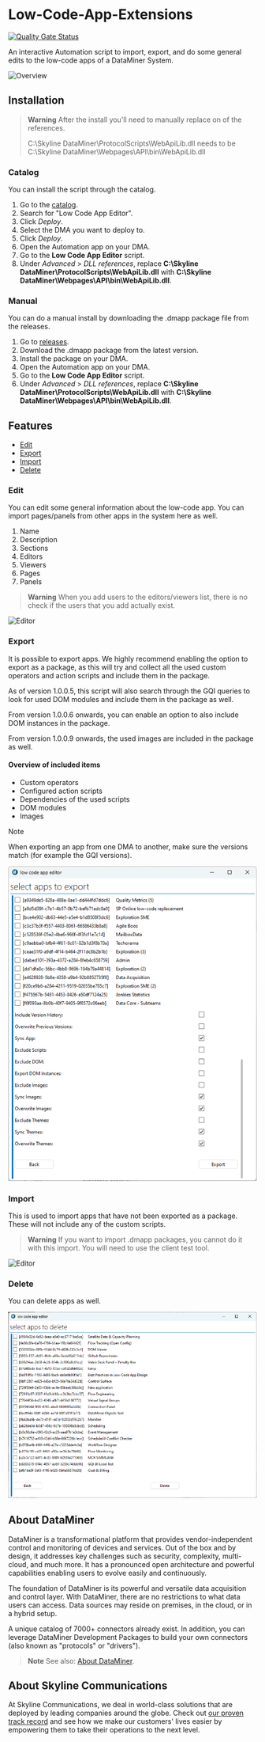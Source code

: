 # Low-Code-App-Extensions

[![Quality Gate Status](https://sonarcloud.io/api/project_badges/measure?project=SkylineCommunications_Low-Code-App-Extensions&metric=alert_status)](https://sonarcloud.io/summary/new_code?id=SkylineCommunications_Low-Code-App-Extensions)

An interactive Automation script to import, export, and do some general edits to the low-code apps of a DataMiner System.

![Overview](Documentation/LCAEditor_1_0_0_8.gif)

## Installation

> **Warning**
> After the install you'll need to manually replace on of the references.
>
> C:\Skyline DataMiner\ProtocolScripts\WebApiLib.dll needs to be C:\Skyline DataMiner\Webpages\API\bin\WebApiLib.dll

### Catalog 
You can install the script through the catalog. 
1. Go to the [catalog](https://catalog.dataminer.services/).
1. Search for "Low Code App Editor".
1. Click *Deploy*.
1. Select the DMA you want to deploy to.
1. Click *Deploy*.
1. Open the Automation app on your DMA.
1. Go to the **Low Code App Editor** script.
1. Under *Advanced* > *DLL references*, replace **C:\Skyline DataMiner\ProtocolScripts\WebApiLib.dll** with **C:\Skyline DataMiner\Webpages\API\bin\WebApiLib.dll**.

### Manual
You can do a manual install by downloading the .dmapp package file from the releases.
1. Go to [releases](https://github.com/SkylineCommunications/Low-Code-App-Extensions/releases).
1. Download the .dmapp package from the latest version.
1. Install the package on your DMA.
1. Open the Automation app on your DMA.
1. Go to the **Low Code App Editor** script.
1. Under *Advanced* > *DLL references*, replace **C:\Skyline DataMiner\ProtocolScripts\WebApiLib.dll** with **C:\Skyline DataMiner\Webpages\API\bin\WebApiLib.dll**.

## Features

- [Edit](#edit)
- [Export](#export)
- [Import](#import)
- [Delete](#delete)

### Edit
You can edit some general information about the low-code app. You can import pages/panels from other apps in the system here as well.
1. Name
1. Description
1. Sections
1. Editors
1. Viewers
1. Pages
1. Panels

> **Warning**
> When you add users to the editors/viewers list, there is no check if the users that you add actually exist.
>

![Editor](Documentation/EditorDialog_1_0_0_8.gif)

### Export
It is possible to export apps. We highly recommend enabling the option to export as a package, as this will try and collect all the used custom operators and action scripts and include them in the package. 

As of version 1.0.0.5, this script will also search through the GQI queries to look for used DOM modules and include them in the package as well. 

From version 1.0.0.6 onwards, you can enable an option to also include DOM instances in the package.

From version 1.0.0.9 onwards, the used images are included in the package as well.

#### Overview of included items
 - Custom operators
 - Configured action scripts
 - Dependencies of the used scripts
 - DOM modules
 - Images

> [!NOTE]  
> When exporting an app from one DMA to another, make sure the versions match (for example the GQI versions).

![Editor](Documentation/ExportDialog.png)

### Import 
This is used to import apps that have not been exported as a package. These will not include any of the custom scripts.

> **Warning**
> If you want to import .dmapp packages, you cannot do it with this import. You will need to use the client test tool.

![Editor](Documentation/ImportDialog.png)

### Delete
You can delete apps as well.

![Editor](Documentation/DeleteDialog.png)

## About DataMiner

DataMiner is a transformational platform that provides vendor-independent control and monitoring of devices and services. 
Out of the box and by design, it addresses key challenges such as security, complexity, multi-cloud, and much more. 
It has a pronounced open architecture and powerful capabilities enabling users to evolve easily and continuously.

The foundation of DataMiner is its powerful and versatile data acquisition and control layer. 
With DataMiner, there are no restrictions to what data users can access. 
Data sources may reside on premises, in the cloud, or in a hybrid setup.

A unique catalog of 7000+ connectors already exist. 
In addition, you can leverage DataMiner Development Packages to build your own connectors (also known as "protocols" or "drivers").

> **Note**
> See also: [About DataMiner](https://aka.dataminer.services/about-dataminer).

## About Skyline Communications

At Skyline Communications, we deal in world-class solutions that are deployed by leading companies around the globe. 
Check out [our proven track record](https://aka.dataminer.services/about-skyline) and see how we make our customers' lives easier by empowering them to take their operations to the next level.
